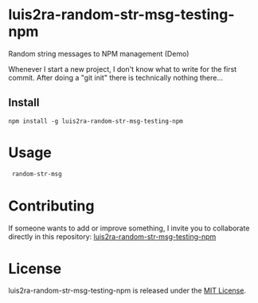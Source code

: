 # luis2ra-random-str-msg-testing-npm
Random string messages to NPM management (Demo)

Whenever I start a new project, I don't know what to write for the first commit. After doing a "git init" there is technically nothing there...

## Install

```npm
npm install -g luis2ra-random-str-msg-testing-npm
```

# Usage

```bash
 random-str-msg
```

# Contributing

If someone wants to add or improve something, I invite you to collaborate directly in this repository: [luis2ra-random-str-msg-testing-npm](https://github.com/luis2ra/luis2ra-random-str-msg-testing-npm)

# License

luis2ra-random-str-msg-testing-npm is released under the [MIT License](https://opensource.org/licenses/MIT).

